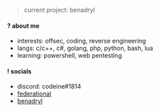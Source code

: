 > current project: benadryl

#### ? about me
- interests: offsec, coding, reverse engineering
- langs: c/c++, c#, golang, php, python, bash, lua
- learning: powershell, web pentesting

#### ! socials
- discord: codeine#1814
- [federational](https://t.me/federational)
- [benadryl](https://cracked.io/benadryl)
